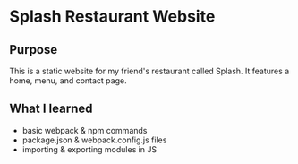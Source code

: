 # Splash Restaurant Website

## Purpose
This is a static website for my friend's restaurant called Splash. It features a home, menu, and contact page. 

## What I learned
- basic webpack & npm commands
- package.json & webpack.config.js files
- importing & exporting modules in JS